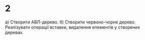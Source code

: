 ﻿# 2
а) Створити АВЛ-дерево.
б) Створити червоно-чорне дерево.
Реалізувати операції вставки, видалення елементів у створених деревах.

